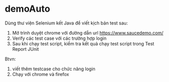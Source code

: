 # demoAuto
Dùng thư viện Selenium kết Java để viết kịch bản test sau:
1. Mở trình duyệt chrome với đường dẫn url https://www.saucedemo.com/
2. Verify các test case với các trường hợp login 
3. Sau khi chạy test script, kiểm tra kết quả chạy test script trong Test Report JUnit

 Btvn: 
 1. viết thêm testcase cho chức năng login
 2. Chạy với chrome và firefox

